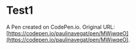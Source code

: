# Test1

A Pen created on CodePen.io. Original URL: [https://codepen.io/paulinavegat/pen/MWjwqeO](https://codepen.io/paulinavegat/pen/MWjwqeO).


